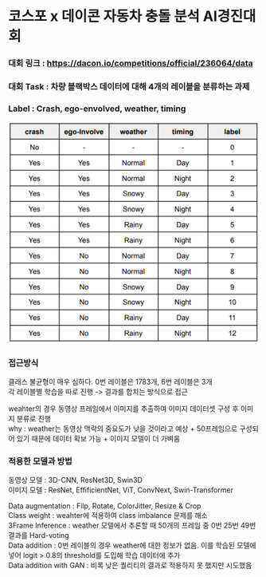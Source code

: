 # 코스포 x 데이콘 자동차 충돌 분석 AI경진대회

### 대회 링크 : https://dacon.io/competitions/official/236064/data  

### 대회 Task : 차량 블랙박스 데이터에 대해 4개의 레이블을 분류하는 과제  
### Label    : Crash, ego-envolved, weather, timing

![Label Image](Label_image.jpeg)  
  
  
### 접근방식
클래스 불균형이 매우 심하다.  0번 레이블은 1783개, 6번 레이블은 3개  
각 레이블별 학습을 따로 진행 -> 결과를 합치는 방식으로 접근  
  
weahter의 경우 동영상 프레임에서 이미지를 추출하여 이미지 데이터셋 구성 후 이미지 분류로 진행    
why : weather는 동영상 맥락의 중요도가 낮을 것이라고 예상 + 50프레임으로 구성되어 있기 때문에 데이터 확보 가능 + 이미지 모델이 더 가벼움


### 적용한 모델과 방법  
동영상 모델 : 3D-CNN, ResNet3D, Swin3D  
이미지 모델 : ResNet, EffificientNet, ViT, ConvNext, Swin-Transformer    

Data augmentation : Filp, Rotate, ColorJitter, Resize & Crop   
Class weight : weahter에 적용하여 class imbalance 문제를 해소  
3Frame Inference : weather 모델에서 추론할 때 50개의 프레임 중 0번 25번 49번 결과를 Hard-voting  
Data addition : 0번 레이블의 경우 weather에 대한 정보가 없음. 이를 학습된 모델에 넣어 logit > 0.8의 threshold를 도입해 학습 데이터에 추가  
Data addition with GAN : 비록 낮은 퀄리티의 결과로 적용하지 못 했지만 시도했음  

